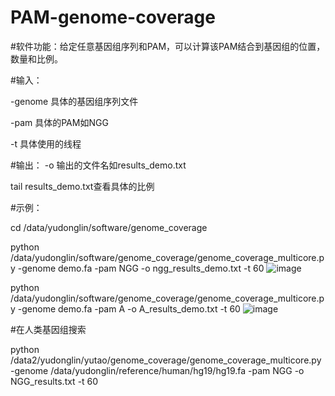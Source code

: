 # PAM-genome-coverage

#软件功能：给定任意基因组序列和PAM，可以计算该PAM结合到基因组的位置，数量和比例。

#输入：

-genome 具体的基因组序列文件

-pam 具体的PAM如NGG

-t 具体使用的线程


#输出：
-o 输出的文件名如results_demo.txt

tail  results_demo.txt查看具体的比例


#示例：

cd /data/yudonglin/software/genome_coverage

python /data/yudonglin/software/genome_coverage/genome_coverage_multicore.py  -genome demo.fa -pam NGG -o ngg_results_demo.txt  -t 60
![image](https://github.com/user-attachments/assets/a67e2531-6e1e-4d0b-a7a0-18b8ead9ac4f)

python /data/yudonglin/software/genome_coverage/genome_coverage_multicore.py  -genome demo.fa -pam A -o A_results_demo.txt  -t 60
![image](https://github.com/user-attachments/assets/18263797-34ca-4f5d-a0f3-03461855d316)


#在人类基因组搜索

python /data2/yudonglin/yutao/genome_coverage/genome_coverage_multicore.py  -genome /data/yudonglin/reference/human/hg19/hg19.fa -pam NGG -o NGG_results.txt  -t 60

